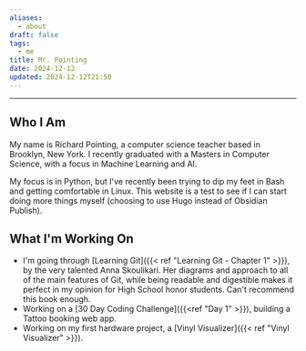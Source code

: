 ```yaml
---
aliases:
  - about
draft: false
tags:
  - me
title: Mr. Pointing
date: 2024-12-12
updated: 2024-12-12T21:50
---
```


-------------------------------------------------------------------------------

## **Who I Am**

My name is Richard Pointing, a computer science teacher based in Brooklyn, New York. I recently graduated with a Masters in Computer Science, with a focus in Machine Learning and AI.

My focus is in Python, but I've recently been trying to dip my feet in Bash and getting comfortable in Linux. This website is a test to see if I can start doing more things myself (choosing to use Hugo instead of Obsidian Publish).

## **What I'm Working On**

- I'm going through [Learning Git]({{< ref "Learning Git - Chapter 1" >}}), by the very talented Anna Skoulikari. Her diagrams and approach to all of the main features of Git, while being readable and digestible makes it perfect in my opinion for High School honor students. Can't recommend this book enough. 
- Working on a [30 Day Coding Challenge]({{<ref "Day 1" >}}), building a Tattoo booking web app.
- Working on my first hardware project, a [Vinyl Visualizer]({{< ref "Vinyl Visualizer" >}}).


